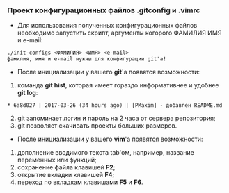 ### Проект конфигурационных файлов .gitconfig и .vimrc

* Для использования полученных конфигурационных файлов необходимо запустить скрипт, аргументы когорого ФАМИЛИЯ ИМЯ и e-mail:
```
./init-configs <ФАМИЛИЯ> <ИМЯ> <e-mail>
фамилия, имя и e-mail нужны для конфигурации git'а!
```

* После инициализации у вашего **git**'а появятся возможности:
1) команда **git hist**, которая имеет гораздо информативнее и удобнее **git log**:  
```
* 6a8d027 | 2017-03-26 (34 hours ago) | [PMaxim] - добавлен README.md
```
2) git запоминает логин и пароль на 2 часа от сервера репозитория;
3) git позволяет скачивать проекты больших размеров.

* После инициализации у вашего **vim**'а появятся возможности:
1) дополнение вводимого текста tab'ом, например, название переменных или функций;
2) сохранение файла клавишей **F2**;
3) открытие вкладки клавишей **F4**;
4) переход по вкладкам клавишами **F5** и **F6**.
